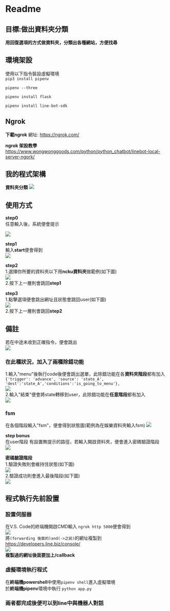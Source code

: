 # Readme
## 目標:做出資料夾分類<br>
**用回復選項的方式做資料夾，分類出各種網站，方便找尋**<br>


## 環境架設<br>
使用以下指令裝設虛擬環境<br>
```pip3 install pipenv```<br>

```pipenv --three```<br>

```pipenv install flask```<br>

```pipenv install line-bot-sdk```<br>


## Ngrok<br>
**下載ngrok**
網址: https://ngrok.com/

**ngrok 架設教學**
https://www.wongwonggoods.com/python/python_chatbot/linebot-local-server-ngork/


## 我的程式架構
**資料夾分類**
![](https://i.imgur.com/E4bmlkB.png)


## 使用方式
**step0**<br>
任意輸入後，系統便會提示

![](https://i.imgur.com/aLrNHuW.png)

**step1**<br>
輸入**start**便會得到<br>
![](https://i.imgur.com/EipkEMF.png)

**step2**<br>
1.選擇你所要的資料夾以下用**ncku資料夾**做範例(如下圖)<br>
![](https://i.imgur.com/eqhrQtE.png)<br>
2.按下上一層則會跳回**step1**<br>

**step3**<br>
1.點擊選項便會跳出網址且狀態會跳回user(如下圖)<br>
![](https://i.imgur.com/9m9FthV.png)<br>
2.按下上一層則會跳回**step2**<br>

## 備註
若在中途未收到正確指令，便會跳出<br>
![](https://i.imgur.com/LSiMFeg.png)<br>
### 在此種狀況，加入了兩種除錯功能<br>
1.輸入"menu"後執行code後便會跳出選單，此除錯功能在各**資料夾階段**都有加入<br>
```{'trigger': 'advance', 'source': 'state_A', 'dest':'state_A','conditions':'is_going_to_menu'},```<br>
![](https://i.imgur.com/qc9M3YO.png)<br>
2.輸入"結束"便會將state轉移到user，此除錯功能在**任意階段**都有加入<br>
![](https://i.imgur.com/yxJWXQS.png)<br>

### fsm
在各個階段輸入"fsm"，便會得到狀態圖(範例為在娛樂資料夾輸入fsm)
![](https://i.imgur.com/h8Ti0KN.png)


**step bonus**<br>
在user階段 有設置無提示的路徑，若輸入開啟資料夾，便會進入密碼驗證階段<br>
![](https://i.imgur.com/BVcyhIZ.png)<br>

**密碼驗證階段**<br>
1.驗證失敗則會維持住狀態(如下圖)<br>
![](https://i.imgur.com/SkwwYoL.png)<br>
2.驗證成功則會進入最後階段(如下圖)<br>
![](https://i.imgur.com/ekxZ6HK.png)<br>

## 程式執行先前設置
### 設置伺服器
在V.S. Code的終端機開啟CMD輸入 ```ngrok http 5000```便會得到<br>
![](https://i.imgur.com/XohfsMR.png)<br>
將```(forwarding 後面的)and(->之前)```的網址複製到<br>
https://developers.line.biz/console/<br>
![](https://i.imgur.com/UXf3ljH.png)<br>
**複製過的網址後面要加上/callback**<br>

### 虛擬環境執行程式
在**終端機powershell**中使用```pipenv shell```進入虛擬環境<br>
於**終端機pipenv**環境中執行 ```python app.py```

### 兩者都完成後便可以到line中與機器人對話

